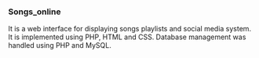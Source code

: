### Songs_online
It is a web interface for displaying songs playlists and social
media system. It is implemented using PHP, HTML and CSS. Database management was handled
using PHP and MySQL.
